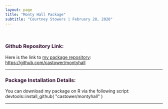 ```yaml
---
layout: page
title: "Monty Hall Package"
subtitle: "Courtney Stowers | February 28, 2020"
---
```


<br>

<div class="formatting" markdown="1">

<h3 markdown="1"> Github Repository Link: </h3>

Here is the link to [my package repository](https://github.com/castower/montyhall): https://github.com/castower/montyhall

---

<h3 markdown="1"> Package Installation Details: </h3>

You can download my package on R via the following script: devtools::install_github( "castower/montyhall" )

---

</div>

<style>

.formatting h3{
color: #331132;
}
